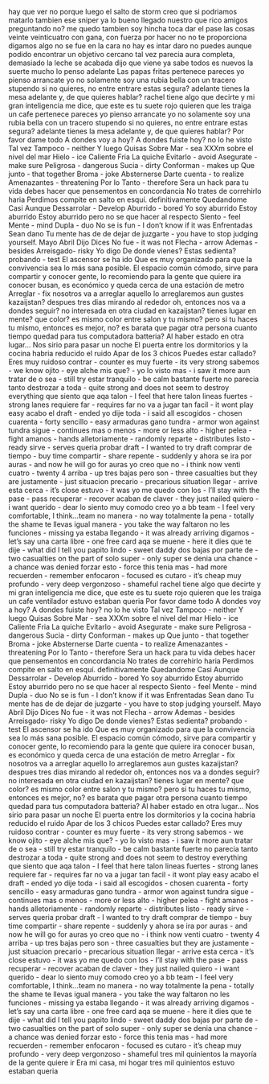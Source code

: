 hay que ver
no porque luego el salto de storm
creo que si podriamos matarlo tambien ese sniper
ya lo bueno
llegado nuestro
que rico amigos
preguntando no?
me quedo tambien
soy hincha
toca dar el pase
las cosas
veinte veinticuatro 
con gana, con fuerza
por hacer
no no te proporciona digamos algo no se fue en la cara
no hay es intar daro no puedes
aunque podido encontrar un objetivo cercano tal vez
parecia
aura completa, demasiado
la leche se acabada
dijo
que viene
ya sabe
todos es nuevos
la suerte
mucho lo penso
adelante
Las papas fritas
pertenece
pareces
yo pienso
arrancate
yo no solamente soy una rubia bella con un tracero stupendo
si no quieres, no entre
entrare
estas segura?
adelante
tienes la mesa adelante
y, de que quieres hablar?
rachel tiene algo que decirte y mi gran inteligencia me dice, que este es tu suete rojo
quieren que les traiga un cafe
pertenece
pareces
yo pienso
arrancate
yo no solamente soy una rubia bella con un tracero stupendo
si no quieres, no entre
entrare
estas segura?
adelante
tienes la mesa adelante
y, de que quieres hablar?
Por favor dame todo
A dondes voy a hoy?
A dondes fuiste hoy?
no lo he visto
Tal vez
Tampoco - neither
Y luego
Quisas
Sobre
Mar - sea
XXXm sobre el nivel del mar
Hielo - ice
Caliente 
Fria
La quiche
Evitarlo - avoid
Asegurate - make sure
Peligrosa - dangerous
Sucia - dirty
Conforman - makes up
Que junto - that together
Broma - joke
Absternerse
Darte cuenta - to realize
Amenazantes - threatening
Por lo Tanto - therefore
Sera un hack para tu vida
debes hacer que pensementos en concordancia
No trates de correhirlo
haria
Perdimos
compite en salto en esquí.​
definitivamente
Quedandome
Casi
Aunque
Dessarrolar - Develop
Aburrido - bored
Yo soy aburrido
Estoy aburrido
Estoy aburrido pero no se que hacer al respecto
Siento - feel
Mente - mind
Dupla - duo
No se is fun - I don’t know if it was
Enfrentadas
Sean dano
Tu mente has de de dejar de juzgarte - you have to stop judging yourself.
Mayo
Abril
Dijo
Dices
No fue - it was not
Flecha - arrow
Ademas - besides
Arreisgado- risky
Yo digo
De donde vienes?
Estas sedienta?
probando - test
El ascensor se ha ido
Que es muy organizado para que la convivencia sea lo más sana posible.
El espacio común cómodo, sirve para compartir y conocer gente, lo recomiendo para la gente que quiere ira conocer busan, es económico y queda cerca de una estación de metro
Arreglar - fix nosotros va a arreglar aquello lo arreglaremos
aun gustes kazaijstan? despues tres dias mirando al rededor
oh, entonces nos va a dondes seguir?
no interesada en otra ciudad en kazaijstan?
tienes lugar en mente?
que color?
es mismo color entre salon y tu mismo?
pero si tu haces tu mismo, entonces es mejor, no? es barata que pagar otra persona
cuanto tiempo quedad para tus computadora batteria?
Al haber estado en otra lugar…
Nos sirio para pasar un noche
El puerta entre los dormitorios y la cocina habria reducido el ruido
Apar de los 3 chicos 
Puedes estar callado?
Eres muy ruidoso
contrar - counter
es muy fuerte - its very strong
sabemos - we know
ojito - eye
alche mis que? - 
yo lo visto mas - i saw it more
aun tratar de o sea - still try 
estar tranquilo - be calm
bastante fuerte no parecia tanto destrozar a toda - quite strong and does not seem to destroy everything
que siento que aqa talon - I feel that here talon 
lineas fuertes - strong lanes
requiere far - requires far
no va a jugar tan facil - it wont play easy
acabo el draft - ended
yo dije toda - i said all 
escogidos - chosen
cuarenta - forty
sencillo - easy 
armaduras gano tundra - armor won against tundra
sigue - continues
mas o menos - more or less
alto - higher
pelea - fight
amanos - hands
alletoriamente - randomly
reparte - distributes
listo - ready
sirve - serves
queria probar draft - I wanted to try draft
comprar de tiempo - buy time
compartir - share
repente - suddenly
y ahora se ira por auras - and now he will go for auras
yo creo que no - i think now
venti cuatro - twenty 4
arriba - up
tres bajas pero son - three casualties but they are
justamente - just
situacion precario - precarious situation
llegar - arrive
esta cerca - it’s close
estuvo - it was
yo me quedo con los - I’ll stay with the
pase - pass
recuperar - recover
acaban de claver - they just nailed
quiero - i want
querido - dear
lo siento muy comodo creo yo a bb team - I feel very comfortable, I think…team
no manera - no way
totalmente la pena - totally the shame
te llevas igual manera - you take the way
faltaron no les funciones - missing 
ya estaba llegando - it was already arriving
digamos - let’s say
una carta libre - one free card
aqa se muene - here it dies
que te dije - what did I tell you
papito lindo - sweet daddy
dos bajas por parte de - two casualties on the part of
solo super - only super
se denia una chance - a chance was denied
forzar esto - force this
tenia mas - had more
recuerden - remember
enfocaron - focused
es cutaro - it’s cheap
muy profundo - very deep
vergonzoso - shameful
rachel tiene algo que decirte y mi gran inteligencia me dice, que este es tu suete rojo
quieren que les traiga un cafe
ventilador
estuvo
estaban
queria
Por favor dame todo
A dondes voy a hoy?
A dondes fuiste hoy?
no lo he visto
Tal vez
Tampoco - neither
Y luego
Quisas
Sobre
Mar - sea
XXXm sobre el nivel del mar
Hielo - ice
Caliente 
Fria
La quiche
Evitarlo - avoid
Asegurate - make sure
Peligrosa - dangerous
Sucia - dirty
Conforman - makes up
Que junto - that together
Broma - joke
Absternerse
Darte cuenta - to realize
Amenazantes - threatening
Por lo Tanto - therefore
Sera un hack para tu vida
debes hacer que pensementos en concordancia
No trates de correhirlo
haria
Perdimos
compite en salto en esquí.​
definitivamente
Quedandome
Casi
Aunque
Dessarrolar - Develop
Aburrido - bored
Yo soy aburrido
Estoy aburrido
Estoy aburrido pero no se que hacer al respecto
Siento - feel
Mente - mind
Dupla - duo
No se is fun - I don’t know if it was
Enfrentadas
Sean dano
Tu mente has de de dejar de juzgarte - you have to stop judging yourself.
Mayo
Abril
Dijo
Dices
No fue - it was not
Flecha - arrow
Ademas - besides
Arreisgado- risky
Yo digo
De donde vienes?
Estas sedienta?
probando - test
El ascensor se ha ido
Que es muy organizado para que la convivencia sea lo más sana posible.
El espacio común cómodo, sirve para compartir y conocer gente, lo recomiendo para la gente que quiere ira conocer busan, es económico y queda cerca de una estación de metro
Arreglar - fix nosotros va a arreglar aquello lo arreglaremos
aun gustes kazaijstan? despues tres dias mirando al rededor
oh, entonces nos va a dondes seguir?
no interesada en otra ciudad en kazaijstan?
tienes lugar en mente?
que color?
es mismo color entre salon y tu mismo?
pero si tu haces tu mismo, entonces es mejor, no? es barata que pagar otra persona
cuanto tiempo quedad para tus computadora batteria?
Al haber estado en otra lugar…
Nos sirio para pasar un noche
El puerta entre los dormitorios y la cocina habria reducido el ruido
Apar de los 3 chicos 
Puedes estar callado?
Eres muy ruidoso
contrar - counter
es muy fuerte - its very strong
sabemos - we know
ojito - eye
alche mis que? - 
yo lo visto mas - i saw it more
aun tratar de o sea - still try 
estar tranquilo - be calm
bastante fuerte no parecia tanto destrozar a toda - quite strong and does not seem to destroy everything
que siento que aqa talon - I feel that here talon 
lineas fuertes - strong lanes
requiere far - requires far
no va a jugar tan facil - it wont play easy
acabo el draft - ended
yo dije toda - i said all 
escogidos - chosen
cuarenta - forty
sencillo - easy 
armaduras gano tundra - armor won against tundra
sigue - continues
mas o menos - more or less
alto - higher
pelea - fight
amanos - hands
alletoriamente - randomly
reparte - distributes
listo - ready
sirve - serves
queria probar draft - I wanted to try draft
comprar de tiempo - buy time
compartir - share
repente - suddenly
y ahora se ira por auras - and now he will go for auras
yo creo que no - i think now
venti cuatro - twenty 4
arriba - up
tres bajas pero son - three casualties but they are
justamente - just
situacion precario - precarious situation
llegar - arrive
esta cerca - it’s close
estuvo - it was
yo me quedo con los - I’ll stay with the
pase - pass
recuperar - recover
acaban de claver - they just nailed
quiero - i want
querido - dear
lo siento muy comodo creo yo a bb team - I feel very comfortable, I think…team
no manera - no way
totalmente la pena - totally the shame
te llevas igual manera - you take the way
faltaron no les funciones - missing 
ya estaba llegando - it was already arriving
digamos - let’s say
una carta libre - one free card
aqa se muene - here it dies
que te dije - what did I tell you
papito lindo - sweet daddy
dos bajas por parte de - two casualties on the part of
solo super - only super
se denia una chance - a chance was denied
forzar esto - force this
tenia mas - had more
recuerden - remember
enfocaron - focused
es cutaro - it’s cheap
muy profundo - very deep
vergonzoso - shameful
tres mil quinientos
la mayoría de la gente quiere ir
Era mi casa, mi hogar
tres mil quinientos
estuvo
estaban
queria
